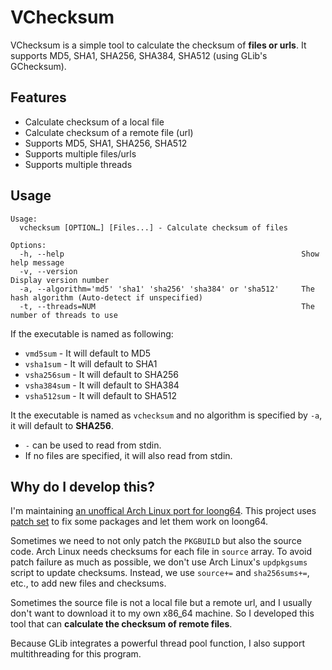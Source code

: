 # VChecksum

VChecksum is a simple tool to calculate the checksum of **files or urls**. It supports MD5, SHA1, SHA256, SHA384, SHA512 (using GLib's GChecksum).

## Features

* Calculate checksum of a local file
* Calculate checksum of a remote file (url)
* Supports MD5, SHA1, SHA256, SHA512
* Supports multiple files/urls
* Supports multiple threads

## Usage

```log
Usage:
  vchecksum [OPTION…] [Files...] - Calculate checksum of files

Options:
  -h, --help                                                     Show help message
  -v, --version                                                  Display version number
  -a, --algorithm='md5' 'sha1' 'sha256' 'sha384' or 'sha512'     The hash algorithm (Auto-detect if unspecified)
  -t, --threads=NUM                                              The number of threads to use
```

If the executable is named as following:

* `vmd5sum` - It will default to MD5
* `vsha1sum` - It will default to SHA1
* `vsha256sum` - It will default to SHA256
* `vsha384sum` - It will default to SHA384
* `vsha512sum` - It will default to SHA512

It the executable is named as `vchecksum` and no algorithm is specified by `-a`, it will default to **SHA256**.

* `-` can be used to read from stdin.
* If no files are specified, it will also read from stdin.

## Why do I develop this?

I'm maintaining [an unoffical Arch Linux port for loong64](https://loongarchlinux.lcpu.dev/). This project uses [patch set](https://github.com/lcpu-club/loongarch-packages) to fix some packages and let them work on loong64.

Sometimes we need to not only patch the `PKGBUILD` but also the source code. Arch Linux needs checksums for each file in `source` array. To avoid patch failure as much as possible, we don't use Arch Linux's `updpkgsums` script to update checksums. Instead, we use `source+=` and `sha256sums+=`, etc., to add new files and checksums.

Sometimes the source file is not a local file but a remote url, and I usually don't want to download it to my own x86_64 machine. So I developed this tool that can **calculate the checksum of remote files**.

Because GLib integrates a powerful thread pool function, I also support multithreading for this program.
